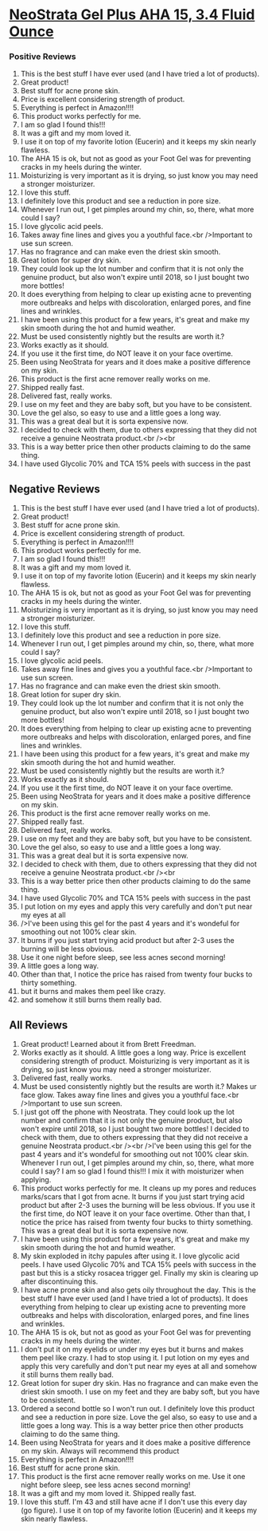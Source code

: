 # [NeoStrata Gel Plus AHA 15, 3.4 Fluid Ounce](https://products.checkmycream.com/products/NeoStrata-Gel-Plus-AHA-15-3.4-Fluid-Ounce.html)

### Positive Reviews

<ol>
      <li>This is the best stuff I have ever used (and I have tried a lot of products).  </li>
      <li>Great product!</li>
      <li>Best stuff for acne prone skin.</li>
      <li>Price is excellent considering strength of product.</li>
      <li>Everything is perfect in Amazon!!!!</li>
      <li>This product works perfectly for me.</li>
      <li>I am so glad I found this!!!</li>
      <li>It was a gift and my mom loved it.</li>
      <li>I use it on top of my favorite lotion (Eucerin) and it keeps my skin nearly flawless.</li>
      <li>The AHA 15 is ok, but not as good as your Foot Gel was for preventing cracks in my heels during the winter.</li>
      <li>Moisturizing is very important as it is drying, so just know you may need a stronger moisturizer.</li>
      <li>I love this stuff.  </li>
      <li>I definitely love this product and see a reduction in pore size.</li>
      <li>Whenever I run out, I get pimples around my chin, so, there, what more could I say?</li>
      <li>I love glycolic acid peels.</li>
      <li>Takes away fine lines and gives you a youthful face.&lt;br /&gt;Important to use sun screen.</li>
      <li>Has no fragrance and can make even the driest skin smooth.  </li>
      <li>Great lotion for super dry skin.  </li>
      <li>They could look up the lot number and confirm that it is not only the genuine product, but also won&#x27;t expire until 2018, so I just bought two more bottles!</li>
      <li>It does everything from helping to clear up existing acne to preventing more outbreaks and helps with discoloration, enlarged pores, and fine lines and wrinkles.</li>
      <li>I have been using this product for a few years, it&#x27;s great and make my skin smooth during the hot and humid weather.</li>
      <li>Must be used consistently nightly but the results are worth it.?</li>
      <li>Works exactly as it should.</li>
      <li>If you use it the first time, do NOT leave it on your face overtime.</li>
      <li>Been using NeoStrata for years and it does make a positive difference on my skin.  </li>
      <li>This product is the first acne remover really works on me.</li>
      <li>Shipped really fast.</li>
      <li>Delivered fast, really works.</li>
      <li>I use on my feet and they are baby soft, but you have to be consistent.</li>
      <li>Love the gel also, so easy to use and a little goes a long way.</li>
      <li>This was a great deal but it is sorta expensive now.</li>
      <li>I decided to check with them, due to others expressing that they did not receive a genuine Neostrata product.&lt;br /&gt;&lt;br</li>
      <li>This is a way better price then other products claiming to do the same thing.</li>
      <li>I have used Glycolic 70% and TCA 15% peels with success in the past</li>
</ol>


<h2>Negative Reviews</h2>
<ol>
<li> This is the best stuff I have ever used (and I have tried a lot of products).  </li>
<li> Great product!</li>
<li> Best stuff for acne prone skin.</li>
<li> Price is excellent considering strength of product.</li>
<li> Everything is perfect in Amazon!!!!</li>
<li> This product works perfectly for me.</li>
<li> I am so glad I found this!!!</li>
<li> It was a gift and my mom loved it.</li>
<li> I use it on top of my favorite lotion (Eucerin) and it keeps my skin nearly flawless.</li>
<li> The AHA 15 is ok, but not as good as your Foot Gel was for preventing cracks in my heels during the winter.</li>
<li> Moisturizing is very important as it is drying, so just know you may need a stronger moisturizer.</li>
<li> I love this stuff.  </li>
<li> I definitely love this product and see a reduction in pore size.</li>
<li> Whenever I run out, I get pimples around my chin, so, there, what more could I say?</li>
<li> I love glycolic acid peels.</li>
<li> Takes away fine lines and gives you a youthful face.&lt;br /&gt;Important to use sun screen.</li>
<li> Has no fragrance and can make even the driest skin smooth.  </li>
<li> Great lotion for super dry skin.  </li>
<li> They could look up the lot number and confirm that it is not only the genuine product, but also won&#x27;t expire until 2018, so I just bought two more bottles!</li>
<li> It does everything from helping to clear up existing acne to preventing more outbreaks and helps with discoloration, enlarged pores, and fine lines and wrinkles.</li>
<li> I have been using this product for a few years, it&#x27;s great and make my skin smooth during the hot and humid weather.</li>
<li> Must be used consistently nightly but the results are worth it.?</li>
<li> Works exactly as it should.</li>
<li> If you use it the first time, do NOT leave it on your face overtime.</li>
<li> Been using NeoStrata for years and it does make a positive difference on my skin.  </li>
<li> This product is the first acne remover really works on me.</li>
<li> Shipped really fast.</li>
<li> Delivered fast, really works.</li>
<li> I use on my feet and they are baby soft, but you have to be consistent.</li>
<li> Love the gel also, so easy to use and a little goes a long way.</li>
<li> This was a great deal but it is sorta expensive now.</li>
<li> I decided to check with them, due to others expressing that they did not receive a genuine Neostrata product.&lt;br /&gt;&lt;br</li>
<li> This is a way better price then other products claiming to do the same thing.</li>
<li> I have used Glycolic 70% and TCA 15% peels with success in the past</li>
<li> I put lotion on my eyes and apply this very carefully and don&#x27;t put near my eyes at all</li>
<li> /&gt;I&#x27;ve been using this gel for the past 4 years and it&#x27;s wondeful for smoothing out not 100% clear skin.</li>
<li> It burns if you just start trying acid product but after 2-3 uses the burning will be less obvious.</li>
<li> Use it one night before sleep, see less acnes second morning!</li>
<li> A little goes a long way.</li>
<li> Other than that, I notice the price has raised from twenty four bucks to thirty something.</li>
<li> but it burns and makes them peel like crazy.</li>
<li> and somehow it still burns them really bad.</li>
</ol>

<h2>All Reviews</h2>

<ol>
    <li> Great product! Learned about it from Brett Freedman.</li>
    <li> Works exactly as it should. A little goes a long way. Price is excellent considering strength of product. Moisturizing is very important as it is drying, so just know you may need a stronger moisturizer.</li>
    <li> Delivered fast, really works.</li>
    <li> Must be used consistently nightly but the results are worth it.? Makes ur face glow. Takes away fine lines and gives you a youthful face.&lt;br /&gt;Important to use sun screen.</li>
    <li> I just got off the phone with Neostrata. They could look up the lot number and confirm that it is not only the genuine product, but also won&#x27;t expire until 2018, so I just bought two more bottles! I decided to check with them, due to others expressing that they did not receive a genuine Neostrata product.&lt;br /&gt;&lt;br /&gt;I&#x27;ve been using this gel for the past 4 years and it&#x27;s wondeful for smoothing out not 100% clear skin. Whenever I run out, I get pimples around my chin, so, there, what more could I say? I am so glad I found this!!! I mix it with moisturizer when applying.</li>
    <li> This product works perfectly for me. It cleans up my pores and reduces marks/scars that I got from acne. It burns if you just start trying acid product but after 2-3 uses the burning will be less obvious. If you use it the first time, do NOT leave it on your face overtime. Other than that, I notice the price has raised from twenty four bucks to thirty something. This was a great deal but it is sorta expensive now.</li>
    <li> I have been using this product for a few years, it&#x27;s great and make my skin smooth during the hot and humid weather.</li>
    <li> My skin exploded in itchy papules after using it. I love glycolic acid peels. I have used Glycolic 70% and TCA 15% peels with success in the past but this is a sticky rosacea trigger gel. Finally my skin is clearing up after discontinuing this.</li>
    <li> I have acne prone skin and also gets oily throughout the day.  This is the best stuff I have ever used (and I have tried a lot of products).  It does everything from helping to clear up existing acne to preventing more outbreaks and helps with discoloration, enlarged pores, and fine lines and wrinkles.</li>
    <li> The AHA 15 is ok, but not as good as your Foot Gel was for preventing cracks in my heels during the winter.</li>
    <li> I don&#x27;t put it on my eyelids or under my eyes but it burns and makes them peel like crazy. I had to stop using it.  I put lotion on my eyes and apply this very carefully and don&#x27;t put near my eyes at all and somehow it still burns them really bad.</li>
    <li> Great lotion for super dry skin.  Has no fragrance and can make even the driest skin smooth.  I use on my feet and they are baby soft, but you have to be consistent.</li>
    <li> Ordered a second bottle so I won&#x27;t run out. I definitely love this product and see a reduction in pore size. Love the gel also, so easy to use and a little goes a long way. This is a way better price then other products claiming to do the same thing.</li>
    <li> Been using NeoStrata for years and it does make a positive difference on my skin.  Always will recommend this product</li>
    <li> Everything is perfect in Amazon!!!!</li>
    <li> Best stuff for acne prone skin.</li>
    <li> This product is the first acne remover really works on me. Use it one night before sleep, see less acnes second morning!</li>
    <li> It was a gift and my mom loved it. Shipped really fast.</li>
    <li> I love this stuff.  I&#x27;m 43 and still have acne if I don&#x27;t use this every day (go figure).  I use it on top of my favorite lotion (Eucerin) and it keeps my skin nearly flawless.</li>
</ol>





